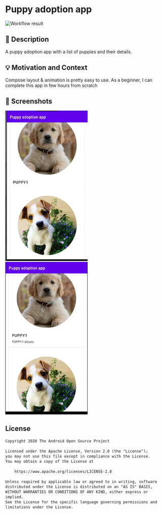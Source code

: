# Puppy adoption app

<!--- Replace <OWNER> with your Github Username and <REPOSITORY> with the name of your repository. -->
<!--- You can find both of these in the url bar when you open your repository in github. -->
![Workflow result](https://github.com/lizyxr/android-dev-challenge-compose/workflows/Check/badge.svg)


## :scroll: Description
<!--- Describe your app in one or two sentences -->
A puppy adoption app with a list of puppies and their details.


## :bulb: Motivation and Context
<!--- Optionally point readers to interesting parts of your submission. -->
<!--- What are you especially proud of? -->
Compose layout & animation is pretty easy to use. As a beginner, I can complete this app in few hours from scratch


## :camera_flash: Screenshots
<!-- You can add more screenshots here if you like -->
<img src="/results/screenshot_1.png" width="260">&emsp;<img src="/results/screenshot_2.png" width="260">

## License
```
Copyright 2020 The Android Open Source Project

Licensed under the Apache License, Version 2.0 (the "License");
you may not use this file except in compliance with the License.
You may obtain a copy of the License at

    https://www.apache.org/licenses/LICENSE-2.0

Unless required by applicable law or agreed to in writing, software
distributed under the License is distributed on an "AS IS" BASIS,
WITHOUT WARRANTIES OR CONDITIONS OF ANY KIND, either express or implied.
See the License for the specific language governing permissions and
limitations under the License.
```
